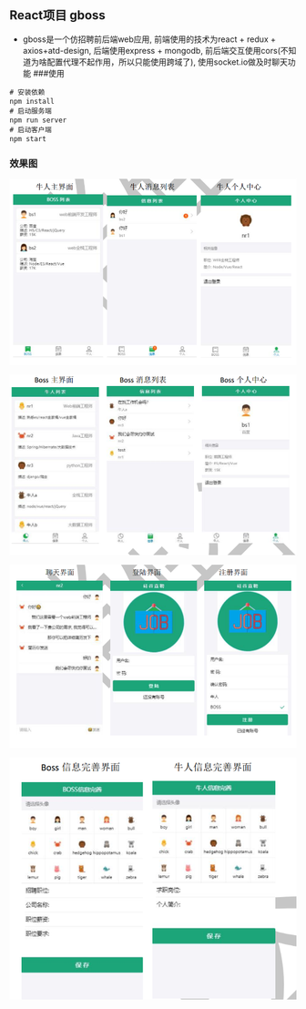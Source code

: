 ## React项目 gboss
* gboss是一个仿招聘前后端web应用, 前端使用的技术为react + redux + axios+atd-design, 后端使用express + mongodb, 前后端交互使用cors(不知道为啥配置代理不起作用，所以只能使用跨域了), 使用socket.io做及时聊天功能
###使用
```
# 安装依赖
npm install
# 启动服务端
npm run server
# 启动客户端
npm start

```

### 效果图

![](https://github.com/sanfengliao/react-gboss/raw/master/xiaoguo/1.PNG)

![](https://github.com/sanfengliao/react-gboss/raw/master/xiaoguo/2.PNG)

![](https://github.com/sanfengliao/react-gboss/raw/master/xiaoguo/3.PNG)

![](https://github.com/sanfengliao/react-gboss/raw/master/xiaoguo/4.PNG)